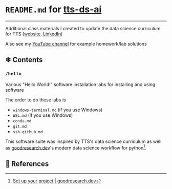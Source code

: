 # `README.md` for [tts-ds-ai](https://github.com/Ai-Yukino/tts-ds-ai)

---

Additional class materials I created to update the data science curriculum for TTS ([website](https://www.techtalentsouth.com/), [LinkedIn](https://www.linkedin.com/company/tech-talent-south/))

Also see my [YouTube channel](https://www.youtube.com/channel/UCpWeXKKarcHoy5c1LvjSQMg) for example homework/lab solutions

## ❄ Contents

### `/hello`

Various "Hello World!" software installation labs for installing and using software

The order to do these labs is

- `windows-terminal.md` (if you use Windows)
- `WSL.md` (if you use Windows)
- `conda.md`
- `git.md`
- `ssh-github.md`

This software suite was inspired by TTS's data science curriculum as well as [goodresearch.dev](https://goodresearch.dev/setup.html)'s modern data science workflow for python[^1].

## 🌸 References

[^1]: [Set up your project | goodresearch.dev](https://goodresearch.dev/setup.html)
